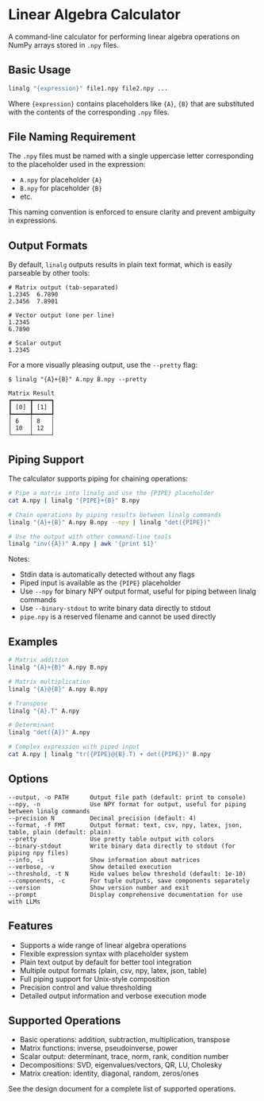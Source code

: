 # Linear Algebra Calculator

A command-line calculator for performing linear algebra operations on NumPy arrays stored in `.npy` files.

## Basic Usage

```bash
linalg "{expression}" file1.npy file2.npy ...
```

Where `{expression}` contains placeholders like `{A}`, `{B}` that are substituted with the contents of the corresponding `.npy` files.

## File Naming Requirement

The `.npy` files must be named with a single uppercase letter corresponding to the placeholder used in the expression:
- `A.npy` for placeholder `{A}`
- `B.npy` for placeholder `{B}`
- etc.

This naming convention is enforced to ensure clarity and prevent ambiguity in expressions.

## Output Formats

By default, `linalg` outputs results in plain text format, which is easily parseable by other tools:

```
# Matrix output (tab-separated)
1.2345  6.7890
2.3456  7.8901

# Vector output (one per line)
1.2345
6.7890

# Scalar output
1.2345
```

For a more visually pleasing output, use the `--pretty` flag:

```
$ linalg "{A}+{B}" A.npy B.npy --pretty

Matrix Result
┏━━━━━┳━━━━━┓
┃ [0] ┃ [1] ┃
┡━━━━━╇━━━━━┩
│ 6   │ 8   │
│ 10  │ 12  │
└─────┴─────┘
```

## Piping Support

The calculator supports piping for chaining operations:

```bash
# Pipe a matrix into linalg and use the {PIPE} placeholder
cat A.npy | linalg "{PIPE}+{B}" B.npy

# Chain operations by piping results between linalg commands
linalg "{A}+{B}" A.npy B.npy --npy | linalg "det({PIPE})"

# Use the output with other command-line tools
linalg "inv({A})" A.npy | awk '{print $1}'
```

Notes:
- Stdin data is automatically detected without any flags
- Piped input is available as the `{PIPE}` placeholder
- Use `--npy` for binary NPY output format, useful for piping between linalg commands
- Use `--binary-stdout` to write binary data directly to stdout
- `pipe.npy` is a reserved filename and cannot be used directly

## Examples

```bash
# Matrix addition
linalg "{A}+{B}" A.npy B.npy

# Matrix multiplication
linalg "{A}@{B}" A.npy B.npy

# Transpose
linalg "{A}.T" A.npy

# Determinant
linalg "det({A})" A.npy

# Complex expression with piped input
cat A.npy | linalg "tr({PIPE}@{B}.T) + det({PIPE})" B.npy
```

## Options

```
--output, -o PATH      Output file path (default: print to console)
--npy, -n              Use NPY format for output, useful for piping between linalg commands
--precision N          Decimal precision (default: 4)
--format, -f FMT       Output format: text, csv, npy, latex, json, table, plain (default: plain)
--pretty               Use pretty table output with colors
--binary-stdout        Write binary data directly to stdout (for piping npy files)
--info, -i             Show information about matrices
--verbose, -v          Show detailed execution
--threshold, -t N      Hide values below threshold (default: 1e-10)
--components, -c       For tuple outputs, save components separately
--version              Show version number and exit
--prompt               Display comprehensive documentation for use with LLMs
```

## Features

- Supports a wide range of linear algebra operations
- Flexible expression syntax with placeholder system
- Plain text output by default for better tool integration
- Multiple output formats (plain, csv, npy, latex, json, table)
- Full piping support for Unix-style composition
- Precision control and value thresholding
- Detailed output information and verbose execution mode

## Supported Operations

- Basic operations: addition, subtraction, multiplication, transpose
- Matrix functions: inverse, pseudoinverse, power
- Scalar output: determinant, trace, norm, rank, condition number
- Decompositions: SVD, eigenvalues/vectors, QR, LU, Cholesky
- Matrix creation: identity, diagonal, random, zeros/ones

See the design document for a complete list of supported operations.
